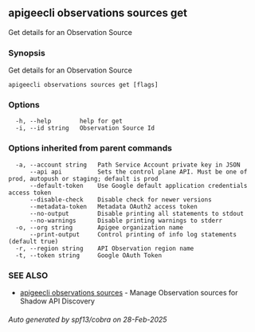 ## apigeecli observations sources get

Get details for an Observation Source

### Synopsis

Get details for an Observation Source

```
apigeecli observations sources get [flags]
```

### Options

```
  -h, --help        help for get
  -i, --id string   Observation Source Id
```

### Options inherited from parent commands

```
  -a, --account string   Path Service Account private key in JSON
      --api api          Sets the control plane API. Must be one of prod, autopush or staging; default is prod
      --default-token    Use Google default application credentials access token
      --disable-check    Disable check for newer versions
      --metadata-token   Metadata OAuth2 access token
      --no-output        Disable printing all statements to stdout
      --no-warnings      Disable printing warnings to stderr
  -o, --org string       Apigee organization name
      --print-output     Control printing of info log statements (default true)
  -r, --region string    API Observation region name
  -t, --token string     Google OAuth Token
```

### SEE ALSO

* [apigeecli observations sources](apigeecli_observations_sources.md)	 - Manage Observation sources for Shadow API Discovery

###### Auto generated by spf13/cobra on 28-Feb-2025
